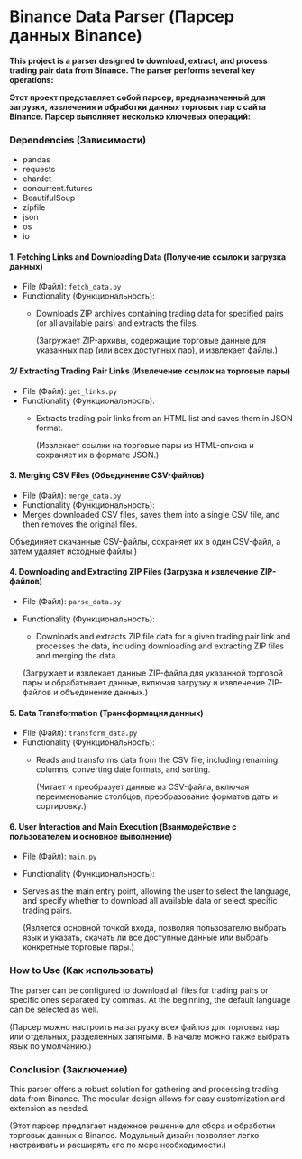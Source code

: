 # Binance Data Parser (Парсер данных Binance)
**This project is a parser designed to download, extract, and process trading pair data from Binance. The parser performs several key operations:**

**Этот проект представляет собой парсер, предназначенный для загрузки, извлечения и обработки данных торговых пар с сайта Binance. Парсер выполняет несколько ключевых операций:**

### Dependencies (Зависимости)
- pandas
- requests
- chardet
- concurrent.futures
- BeautifulSoup
- zipfile
- json
- os
- io 


#### 1. Fetching Links and Downloading Data (Получение ссылок и загрузка данных)
 - File (Файл): `fetch_data.py`
 - Functionality (Функциональность):
   - Downloads ZIP archives containing trading data for specified pairs (or all available pairs) and extracts the files.

   
     (Загружает ZIP-архивы, содержащие торговые данные для указанных пар (или всех доступных пар), и извлекает файлы.)
#### 2/ Extracting Trading Pair Links (Извлечение ссылок на торговые пары)
- File (Файл): `get_links.py`
- Functionality (Функциональность):
  - Extracts trading pair links from an HTML list and saves them in JSON format.
 
    
    (Извлекает ссылки на торговые пары из HTML-списка и сохраняет их в формате JSON.)
#### 3. Merging CSV Files (Объединение CSV-файлов)
- File (Файл): `merge_data.py`
- Functionality (Функциональность):
 -  Merges downloaded CSV files, saves them into a single CSV file, and then removes the original files.
 
 
   Объединяет скачанные CSV-файлы, сохраняет их в один CSV-файл, а затем удаляет исходные файлы.)
#### 4. Downloading and Extracting ZIP Files (Загрузка и извлечение ZIP-файлов)
- File (Файл): `parse_data.py`
- Functionality (Функциональность):
  - Downloads and extracts ZIP file data for a given trading pair link and processes the data, including downloading and extracting ZIP files and merging the data.


  (Загружает и извлекает данные ZIP-файла для указанной торговой пары и обрабатывает данные, включая загрузку и извлечение ZIP-файлов и объединение данных.)
#### 5. Data Transformation (Трансформация данных)
- File (Файл): `transform_data.py`
- Functionality (Функциональность):
  - Reads and transforms data from the CSV file, including renaming columns, converting date formats, and sorting.

 
    (Читает и преобразует данные из CSV-файла, включая переименование столбцов, преобразование форматов даты и сортировку.)
#### 6. User Interaction and Main Execution (Взаимодействие с пользователем и основное выполнение)
- File (Файл): `main.py`
- Functionality (Функциональность):
 - Serves as the main entry point, allowing the user to select the language, and specify whether to download all available data or select specific trading pairs.

    (Является основной точкой входа, позволяя пользователю выбрать язык и указать, скачать ли все доступные данные или выбрать конкретные торговые пары.)
### How to Use (Как использовать)
The parser can be configured to download all files for trading pairs or specific ones separated by commas. At the beginning, the default language can be selected as well.  


(Парсер можно настроить на загрузку всех файлов для торговых пар или отдельных, разделенных запятыми. В начале можно также выбрать язык по умолчанию.)

### Conclusion (Заключение)
This parser offers a robust solution for gathering and processing trading data from Binance. The modular design allows for easy customization and extension as needed.  


  (Этот парсер предлагает надежное решение для сбора и обработки торговых данных с Binance. Модульный дизайн позволяет легко настраивать и расширять его по мере необходимости.)
